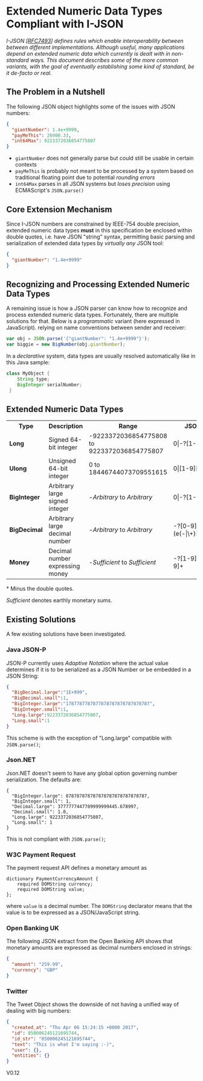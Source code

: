 # Extended Numeric Data Types Compliant with I-JSON

*I-JSON [[RFC7493](https://tools.ietf.org/html/rfc7493)] defines rules which enable
interoperability between between different implementations. Although useful, 
many applications depend on extended numeric data which currently is dealt with in 
non-standard ways. This document describes some of the more common variants,
with the goal of eventually establishing some kind of standard, be it de-facto or real.*

## The Problem in a Nutshell
The following JSON object highlights some of the issues with JSON numbers:
```json
{
  "giantNumber": 1.4e+9999,
  "payMeThis": 26000.33,
  "int64Max": 9223372036854775807
}
```
- `giantNumber` does not generally parse but could still be usable in certain contexts
- `payMeThis` is probably not meant to be processed by a system based on traditional floating point due to potential *rounding errors*
- `int64Max` parses in all JSON systems but *loses precision* using ECMAScript's `JSON.parse()`

## Core Extension Mechanism
Since I-JSON numbers are constrained by IEEE-754 double precision, extended numeric data
types **must** in this specification be enclosed within double quotes, i.e. have JSON "string" syntax,
permitting basic parsing and serialization of extended data types by *virtually any* JSON tool:
```json
{
  "giantNumber": "1.4e+9999"
}
```

## Recognizing and Processing Extended Numeric Data Types
A remaining issue is how a JSON parser can know how to recognize and process
extended numeric data types.  Fortunately, there are multiple solutions for that.
Below is a *programmatic* variant (here expressed in JavaScript). relying on
name conventions between sender and receiver:
```javascript
var obj = JSON.parse('{"giantNumber": "1.4e+9999"}');
var biggie = new BigNumber(obj.giantNumber);
```
In a *declarative* system, data types are usually resolved automatically like in this Java sample:
```java
class MyObject {
    String type;
    BigInteger serialNumber;
 }
 ```
    
## Extended Numeric Data Types
<table>
  <tr><th>Type</th><th>Description</th><th>Range</th><th>&nbsp;&nbsp;&nbsp;&nbsp;&nbsp;&nbsp;&nbsp;JSON&nbsp;Syntax&nbsp;*&nbsp;&nbsp;&nbsp;&nbsp;&nbsp;&nbsp;</th></tr>
  <tr><td><b>Long</b></td><td>Signed 64-bit integer</td><td>-9223372036854775808 to 9223372036854775807</td><td>0|-?[1-9][0-9]*</td></tr>
  <tr><td><b>Ulong</b></td><td>Unsigned 64-bit integer</td><td>0 to 18446744073709551615</td><td>0|[1-9][0-9]*</td></tr>
  <tr><td><b>BigInteger</b></td><td>Arbitrary large signed integer</td><td>-<i>Arbitrary</i> to <i>Arbitrary</i></td><td>0|-?[1-9][0-9]*</td></tr>
  <tr><td><b>BigDecimal</b></td><td>Arbitrary large decimal number</td><td>-<i>Arbitrary</i> to <i>Arbitrary</td><td>-?[0-9]+(\.[0-9]+)?(e(-|\+)[0-9]+)?</td></tr>
  <tr><td><b>Money</b></td><td>Decimal number expressing money</td><td>-<i>Sufficient</i> to<i> Sufficient</i></td><td>-?[1-9][0-9]*\.[0-9]+</td></tr>
</table>

\* Minus the double quotes.

*Sufficient* denotes earthly monetary sums.

## Existing Solutions
A few existing solutions have been investigated.

### Java JSON-P
JSON-P currently uses *Adaptive Notation* where the actual value determines if it is to be serialized as a JSON Number or be embedded in a JSON String:
```json
{
  "BigDecimal.large":"1E+999",
  "BigDecimal.small":1,
  "BigInteger.large":"1787787787877878787878787878787",
  "BigInteger.small":1,
  "Long.large":9223372036854775807,
  "Long.small":1
}
```
This scheme is with the exception of "Long.large" compatible with `JSON.parse()`;

### Json.NET
Json.NET doesn't seem to have any global option governing number serialization.
The defaults are:
```
{
  "BigInteger.large": 878787878787878787878787878787,
  "BigInteger.small": 1,
  "Decimal.large": 3777777447789999999445.678997,
  "Decimal.small": 1.0,
  "Long.large": 9223372036854775807,
  "Long.small": 1
}
```
This is not compliant with `JSON.parse()`;

### W3C Payment Request
The payment request API defines a monetary amount as
```WebIDL
dictionary PaymentCurrencyAmount {
    required DOMString currency;
    required DOMString value;
};
```
where `value` is a decimal number.  The `DOMString` declarator means that the value is
to be expressed as a JSON/JavaScript string.

### Open Banking UK
The following JSON extract from the Open Banking API shows that monetary
amounts are expressed as decimal numbers enclosed in strings:
```json
{
  "amount": "259.99",
  "currency": "GBP"
}
```

### Twitter
The Tweet Object shows the downside of not having a unified way of dealing with big numbers:
```json
{
  "created_at": "Thu Apr 06 15:24:15 +0000 2017",
  "id": 850006245121695744,
  "id_str": "850006245121695744",
  "text": "This is what I'm saying :-)",
  "user": {},  
  "entities": {}
}
```


V0.12
